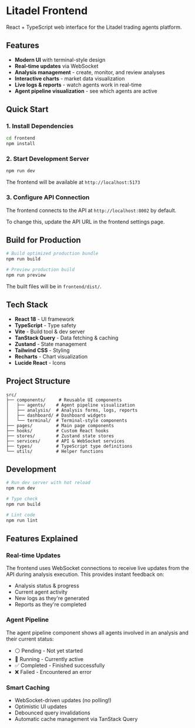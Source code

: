 # Litadel Frontend

React + TypeScript web interface for the Litadel trading agents platform.

## Features

- **Modern UI** with terminal-style design
- **Real-time updates** via WebSocket
- **Analysis management** - create, monitor, and review analyses
- **Interactive charts** - market data visualization
- **Live logs & reports** - watch agents work in real-time
- **Agent pipeline visualization** - see which agents are active

## Quick Start

### 1. Install Dependencies

```bash
cd frontend
npm install
```

### 2. Start Development Server

```bash
npm run dev
```

The frontend will be available at `http://localhost:5173`

### 3. Configure API Connection

The frontend connects to the API at `http://localhost:8002` by default.

To change this, update the API URL in the frontend settings page.

## Build for Production

```bash
# Build optimized production bundle
npm run build

# Preview production build
npm run preview
```

The built files will be in `frontend/dist/`.

## Tech Stack

- **React 18** - UI framework
- **TypeScript** - Type safety
- **Vite** - Build tool & dev server
- **TanStack Query** - Data fetching & caching
- **Zustand** - State management
- **Tailwind CSS** - Styling
- **Recharts** - Chart visualization
- **Lucide React** - Icons

## Project Structure

```
src/
├── components/     # Reusable UI components
│   ├── agents/    # Agent pipeline visualization
│   ├── analysis/  # Analysis forms, logs, reports
│   ├── dashboard/ # Dashboard widgets
│   └── terminal/  # Terminal-style components
├── pages/         # Main page components
├── hooks/         # Custom React hooks
├── stores/        # Zustand state stores
├── services/      # API & WebSocket services
├── types/         # TypeScript type definitions
└── utils/         # Helper functions
```

## Development

```bash
# Run dev server with hot reload
npm run dev

# Type check
npm run build

# Lint code
npm run lint
```

## Features Explained

### Real-time Updates
The frontend uses WebSocket connections to receive live updates from the API during analysis execution. This provides instant feedback on:
- Analysis status & progress
- Current agent activity
- New logs as they're generated
- Reports as they're completed

### Agent Pipeline
The agent pipeline component shows all agents involved in an analysis and their current status:
- ⚪ Pending - Not yet started
- 🔵 Running - Currently active
- ✅ Completed - Finished successfully
- ❌ Failed - Encountered an error

### Smart Caching
- WebSocket-driven updates (no polling!)
- Optimistic UI updates
- Debounced query invalidations
- Automatic cache management via TanStack Query
